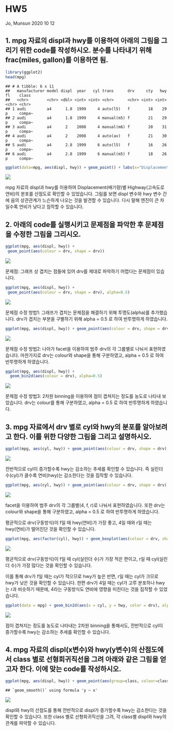 HW5
================
Jo, Munsun
2020 10 12

## 1\. mpg 자료의 displ과 hwy를 이용하여 아래의 그림을 그리기 위한 code를 작성하시오. 분수를 나타내기 위해 frac(miles, gallon)를 이용하면 됨.

``` r
library(ggplot2)
head(mpg)
```

    ## # A tibble: 6 x 11
    ##   manufacturer model displ  year   cyl trans      drv     cty   hwy fl    class 
    ##   <chr>        <chr> <dbl> <int> <int> <chr>      <chr> <int> <int> <chr> <chr> 
    ## 1 audi         a4      1.8  1999     4 auto(l5)   f        18    29 p     compa~
    ## 2 audi         a4      1.8  1999     4 manual(m5) f        21    29 p     compa~
    ## 3 audi         a4      2    2008     4 manual(m6) f        20    31 p     compa~
    ## 4 audi         a4      2    2008     4 auto(av)   f        21    30 p     compa~
    ## 5 audi         a4      2.8  1999     6 auto(l5)   f        16    26 p     compa~
    ## 6 audi         a4      2.8  1999     6 manual(m5) f        18    26 p     compa~

``` r
ggplot(data=mpg, aes(displ, hwy)) + geom_point() + labs(x="Displacement", y=expression( "Highway(" * frac(miles,gallon) * ")" )) + scale_x_continuous(breaks = c(2,3,4,5,6,7), labels = paste0(c(2,3,4,5,6,7),"L"))
```

![](EX5-mpg_files/figure-gfm/unnamed-chunk-1-1.png)<!-- -->

mpg 자료의 displ과 hwy를 이용하여 Displacement(배기량)별 Highway(고속도로연비)의 분포를 산점도로
확인할 수 있었습니다. 그림를 보면 displ 변수와 hwy 변수 간에 음의 상관관계가 느슨하게 나오는 것을 발견할 수
있습니다. 다시 말해 엔진이 큰 차일수록 연비가 낮다고 짐작할 수 있습니다.

## 2\. 아래의 code를 실행시키고 문제점을 파악한 후 문제점을 수정한 그림을 그리시오.

``` r
ggplot(mpg, aes(displ, hwy)) +
 geom_point(aes(colour = drv, shape = drv)) 
```

![](EX5-mpg_files/figure-gfm/unnamed-chunk-2-1.png)<!-- -->

문제점: 그래프 상 겹치는 점들에 있어 drv를 제대로 파악하기 어렵다는 문제점이 있습니다.

``` r
ggplot(mpg, aes(displ, hwy)) +
 geom_point(aes(colour = drv, shape = drv), alpha=0.5) 
```

![](EX5-mpg_files/figure-gfm/unnamed-chunk-3-1.png)<!-- -->

문제점 수정 방법1: 그래프가 겹치는 문제점을 해결하기 위해 투명도(alpha)를 추가했습니다. drv가 겹치는 부분을 구별하기
위해 alpha = 0.5 로 하여 반투명하게 하였습니다.

``` r
ggplot(mpg, aes(displ, hwy)) + geom_point(aes(colour = drv, shape = drv), alpha=0.5) + facet_wrap(~drv)
```

![](EX5-mpg_files/figure-gfm/unnamed-chunk-4-1.png)<!-- -->

문제점 수정 방법2: 나아가 facet을 이용하여 범주 drv의 각 그룹별로 나눠서 표현하였습니다. 마찬가지로 drv는
colour와 shape을 통해 구분하였고, alpha = 0.5 로 하여 반투명하게 하였습니다.

``` r
ggplot(mpg, aes(displ, hwy)) +
  geom_bin2d(aes(colour = drv), alpha=0.5) 
```

![](EX5-mpg_files/figure-gfm/unnamed-chunk-5-1.png)<!-- -->

문제점 수정 방법3: 2차원 binning을 이용하여 점이 겹쳐지는 정도를 농도로 나타내 보았습니다. drv는 colour를 통해
구분하였고, alpha = 0.5 로 하여 반투명하게 하였습니다.

## 3\. mpg 자료에서 drv 별로 cyl와 hwy의 분포를 알아보려고 한다. 이를 위한 다양한 그림을 그리고 설명하시오.

``` r
ggplot(mpg, aes(cyl, hwy)) + geom_point(aes(colour = drv, shape = drv), alpha=0.5)
```

![](EX5-mpg_files/figure-gfm/unnamed-chunk-6-1.png)<!-- -->

전반적으로 cyl이 증가할수록 hwy는 감소하는 추세를 확인할 수 있습니다. 즉 실린더 수(cyl)가 클수록 연비(hwy)는
감소한다는 것을 짐작할 수 있습니다.

``` r
ggplot(mpg, aes(cyl, hwy)) + geom_point(aes(colour = drv, shape = drv), alpha=0.5) + facet_wrap(~drv)
```

![](EX5-mpg_files/figure-gfm/unnamed-chunk-7-1.png)<!-- -->

facet을 이용하여 범주 drv의 각 그룹별(4, f, r)로 나눠서 표현하였습니다. 또한 drv는 colour와 shape을
통해 구분하였고, alpha = 0.5 로 하여 반투명하게 하였습니다.

평균적으로 drv(구동방식)이 f일 때 hwy(연비)가 가장 좋고, 4일 때와 r일 때는 hwy(연비)가 떨어진단 것을 확인할 수
있습니다.

``` r
ggplot(mpg, aes(factor(cyl), hwy)) + geom_boxplot(aes(colour = drv, shape = drv), alpha=0.5) + facet_wrap(~drv) + xlab("cyl")
```

![](EX5-mpg_files/figure-gfm/unnamed-chunk-8-1.png)<!-- -->

평균적으로 drv(구동방식)이 f일 때 cyl(실린더 수)가 가장 적은 편이고, r일 때 cyl(실린더 수)가 가장 많다는 것을
확인할 수 있습니다.

이를 통해 drv가 f일 때는 cyl가 적으므로 hwy가 높은 반면, r일 때는 cyl가 크므로 hwy가 낮은 것을 확인할 수
있습니다. 한편 drv가 4일 때는 cyl가 고루 분포하나 hwy는 r과 비슷하기 때문에, 4라는 구동방식도 연비에 영향을
미친다는 것을 짐작할 수 있었습니다.

``` r
ggplot(data = mpg) + geom_bin2d(aes(x = cyl, y = hwy, color = drv), alpha=0.5)
```

![](EX5-mpg_files/figure-gfm/unnamed-chunk-9-1.png)<!-- -->

점이 겹쳐지는 정도를 농도로 나타내는 2차원 binning을 통해서도, 전반적으로 cyl이 증가할수록 hwy는 감소하는 추세를
확인할 수 있습니다.

## 4\. mpg 자료의 displ(x변수)와 hwy(y변수)의 산점도에서 class 별로 선형회귀직선을 그려 아래와 같은 그림을 얻고자 한다. 이에 맞는 code를 작성하시오.

``` r
ggplot(mpg, aes(displ, hwy)) + geom_point(aes(group=class, colour=class)) + geom_smooth(aes(group=class, colour=class), method="lm", se=FALSE)
```

    ## `geom_smooth()` using formula 'y ~ x'

![](EX5-mpg_files/figure-gfm/unnamed-chunk-10-1.png)<!-- -->

displ와 hwy의 산점도를 통해 전반적으로 displ가 증가할수록 hwy는 감소한다는 것을 확인할 수 있습니다. 또한
class 별로 선형회귀직선을 그려, 각 class별 displ와 hwy의 관계를 파악할 수 있습니다.
